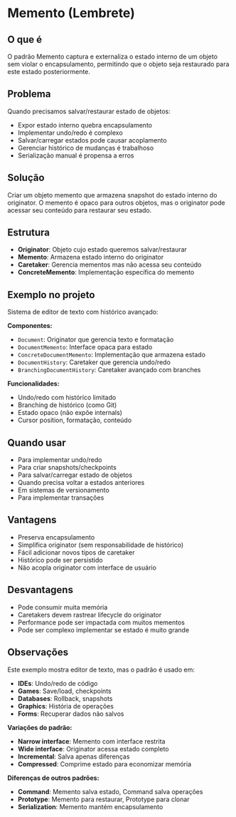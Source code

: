 # Memento (Lembrete)

## O que é

O padrão Memento captura e externaliza o estado interno de um objeto sem violar o encapsulamento, permitindo que o objeto seja restaurado para este estado posteriormente.

## Problema

Quando precisamos salvar/restaurar estado de objetos:
- Expor estado interno quebra encapsulamento
- Implementar undo/redo é complexo
- Salvar/carregar estados pode causar acoplamento
- Gerenciar histórico de mudanças é trabalhoso
- Serialização manual é propensa a erros

## Solução

Criar um objeto memento que armazena snapshot do estado interno do originator. O memento é opaco para outros objetos, mas o originator pode acessar seu conteúdo para restaurar seu estado.

## Estrutura

- **Originator**: Objeto cujo estado queremos salvar/restaurar
- **Memento**: Armazena estado interno do originator
- **Caretaker**: Gerencia mementos mas não acessa seu conteúdo
- **ConcreteMemento**: Implementação específica do memento

## Exemplo no projeto

Sistema de editor de texto com histórico avançado:

**Componentes:**
- `Document`: Originator que gerencia texto e formatação
- `DocumentMemento`: Interface opaca para estado
- `ConcreteDocumentMemento`: Implementação que armazena estado
- `DocumentHistory`: Caretaker que gerencia undo/redo
- `BranchingDocumentHistory`: Caretaker avançado com branches

**Funcionalidades:**
- Undo/redo com histórico limitado
- Branching de histórico (como Git)
- Estado opaco (não expõe internals)
- Cursor position, formatação, conteúdo

## Quando usar

- Para implementar undo/redo
- Para criar snapshots/checkpoints
- Para salvar/carregar estado de objetos
- Quando precisa voltar a estados anteriores
- Em sistemas de versionamento
- Para implementar transações

## Vantagens

- Preserva encapsulamento
- Simplifica originator (sem responsabilidade de histórico)
- Fácil adicionar novos tipos de caretaker
- Histórico pode ser persistido
- Não acopla originator com interface de usuário

## Desvantagens

- Pode consumir muita memória
- Caretakers devem rastrear lifecycle do originator
- Performance pode ser impactada com muitos mementos
- Pode ser complexo implementar se estado é muito grande

## Observações

Este exemplo mostra editor de texto, mas o padrão é usado em:
- **IDEs**: Undo/redo de código
- **Games**: Save/load, checkpoints
- **Databases**: Rollback, snapshots
- **Graphics**: História de operações
- **Forms**: Recuperar dados não salvos

**Variações do padrão:**
- **Narrow interface**: Memento com interface restrita
- **Wide interface**: Originator acessa estado completo
- **Incremental**: Salva apenas diferenças
- **Compressed**: Comprime estado para economizar memória

**Diferenças de outros padrões:**
- **Command**: Memento salva estado, Command salva operações
- **Prototype**: Memento para restaurar, Prototype para clonar
- **Serialization**: Memento mantém encapsulamento